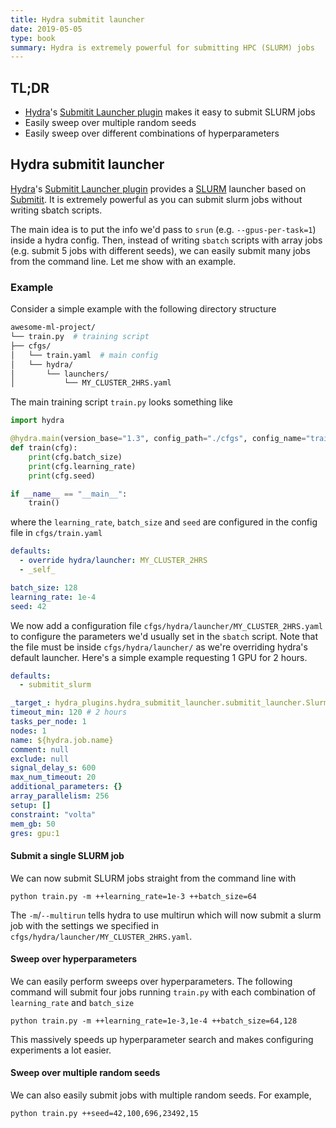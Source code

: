 ```yaml
---
title: Hydra submitit launcher
date: 2019-05-05
type: book
summary: Hydra is extremely powerful for submitting HPC (SLURM) jobs
---
```


## TL;DR
- [Hydra](https://hydra.cc/)'s [Submitit Launcher plugin](https://hydra.cc/docs/plugins/submitit_launcher/) makes it easy to  submit SLURM jobs
- Easily sweep over multiple random seeds
- Easily sweep over different combinations of hyperparameters

## Hydra submitit launcher
[Hydra](https://hydra.cc/)'s [Submitit Launcher plugin](https://hydra.cc/docs/plugins/submitit_launcher/)
provides a [SLURM](https://slurm.schedmd.com/documentation.html) launcher based on 
[Submitit](https://github.com/facebookincubator/submitit).
It is extremely powerful as you can submit slurm jobs without writing sbatch scripts.

The main idea is to put the info we'd pass to `srun` (e.g. `--gpus-per-task=1`) inside a hydra config.
Then, instead of writing `sbatch` scripts with array jobs (e.g. submit 5 jobs with different seeds), 
we can easily submit many jobs from the command line.
Let me show with an example.

### Example
Consider a simple example with the following directory structure
```sh
awesome-ml-project/
└── train.py  # training script
├── cfgs/
│   └── train.yaml  # main config
│   └── hydra/
│       └── launchers/
│           └── MY_CLUSTER_2HRS.yaml
```
The main training script `train.py` looks something like
```python
import hydra

@hydra.main(version_base="1.3", config_path="./cfgs", config_name="train")
def train(cfg):
    print(cfg.batch_size)
    print(cfg.learning_rate)
    print(cfg.seed)

if __name__ == "__main__":
    train()
```
where the `learning_rate`, `batch_size` and `seed` are configured in the config file in `cfgs/train.yaml`
```yaml
defaults:
  - override hydra/launcher: MY_CLUSTER_2HRS
  - _self_

batch_size: 128
learning_rate: 1e-4
seed: 42
```
We now add a configuration file `cfgs/hydra/launcher/MY_CLUSTER_2HRS.yaml` 
to configure the parameters we'd usually set in the `sbatch` script.
Note that the file must be inside `cfgs/hydra/launcher/` as we're overriding hydra's default launcher.
Here's a simple example requesting 1 GPU for 2 hours.
```yaml
defaults:
  - submitit_slurm

_target_: hydra_plugins.hydra_submitit_launcher.submitit_launcher.SlurmLauncher
timeout_min: 120 # 2 hours
tasks_per_node: 1
nodes: 1
name: ${hydra.job.name}
comment: null
exclude: null
signal_delay_s: 600
max_num_timeout: 20
additional_parameters: {}
array_parallelism: 256
setup: []
constraint: "volta"
mem_gb: 50
gres: gpu:1
```

#### Submit a single SLURM job
We can now submit SLURM jobs straight from the command line with
``` shell
python train.py -m ++learning_rate=1e-3 ++batch_size=64
```
The `-m`/`--multirun` tells hydra to use multirun which will now submit a slurm job with the settings we specified in 
`cfgs/hydra/launcher/MY_CLUSTER_2HRS.yaml`.

#### Sweep over hyperparameters
We can easily perform sweeps over hyperparameters.
The following command will submit four jobs running `train.py` with each combination of `learning_rate` and `batch_size`
``` shell
python train.py -m ++learning_rate=1e-3,1e-4 ++batch_size=64,128
```
This massively speeds up hyperparameter search and makes configuring experiments a lot easier.

#### Sweep over multiple random seeds
We can also easily submit jobs with multiple random seeds.
For example,
``` shell
python train.py ++seed=42,100,696,23492,15
```
